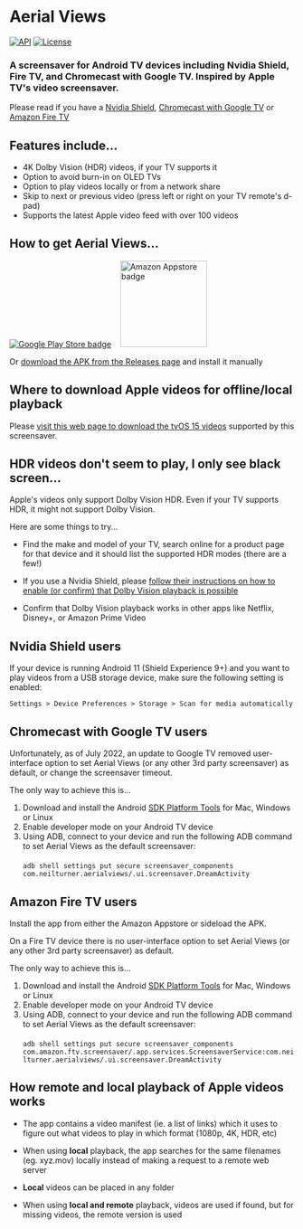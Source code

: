 # Aerial Views

[![API](https://img.shields.io/badge/API-22%2B-brightgreen.svg?style=flat)](https://android-arsenal.com/api?level=22)
[![License](https://img.shields.io/:license-gpl%20v3-brightgreen.svg?style=flat)](https://raw.githubusercontent.com/theothernt/AerialViews/master/LICENSE)

### A screensaver for Android TV devices including Nvidia Shield, Fire TV, and Chromecast with Google TV. Inspired by Apple TV's video screensaver.

Please read if you have a [Nvidia Shield](nvidia-shield-users), [Chromecast with Google TV](#chromecast-with-google-tv-users) or [Amazon Fire TV](#amazon-fire-tv-users)

## Features include...

* 4K Dolby Vision (HDR) videos, if your TV supports it
* Option to avoid burn-in on OLED TVs
* Option to play videos locally or from a network share
* Skip to next or previous video (press left or right on your TV remote's d-pad)
* Supports the latest Apple video feed with over 100 videos

## How to get Aerial Views...

[![Google Play Store badge](https://play.google.com/intl/en_us/badges/images/badge_new.png)](https://play.google.com/store/apps/details?id=com.neilturner.aerialviews) &nbsp;&nbsp;
[<img alt="Amazon Appstore badge" src="https://images-na.ssl-images-amazon.com/images/G/01/mobile-apps/devportal2/res/images/amazon-appstore-badge-english-black.png" width="153">](http://www.amazon.com/gp/mas/dl/android?p=com.neilturner.aerialviews)

Or [download the APK from the Releases page](https://github.com/theothernt/AerialViews/releases) and install it manually

## Where to download Apple videos for offline/local playback

Please [visit this web page to download the tvOS 15 videos](https://aerial-videos.netlify.app/) supported by this screensaver.

## HDR videos don't seem to play, I only see black screen...

Apple's videos only support Dolby Vision HDR. Even if your TV supports HDR, it might not support Dolby Vision.

Here are some things to try...

* Find the make and model of your TV, search online for a product page for that device and it should list the supported HDR modes (there are a few!)

* If you use a Nvidia Shield, please [follow their instructions on how to enable (or confirm) that Dolby Vision playback is possible](https://www.nvidia.com/en-us/shield/support/shield-tv/enable-dolby-vision-hdr10-on-shield/)

* Confirm that Dolby Vision playback works in other apps like Netflix, Disney+, or Amazon Prime Video

## Nvidia Shield users

If your device is running Android 11 (Shield Experience 9+) and you want to play videos from a USB storage device, make sure the following setting is enabled: 

`Settings > Device Preferences > Storage > Scan for
media automatically`


## Chromecast with Google TV users

Unfortunately, as of July 2022, an update to Google TV removed user-interface option to set Aerial Views (or any other 3rd party screensaver) as default, or change the screensaver timeout.

The only way to achieve this is...
1. Download and install the Android [SDK Platform Tools](https://developer.android.com/studio/releases/platform-tools) for Mac, Windows or Linux
2. Enable developer mode on your Android TV device
3. Using ADB, connect to your device and run the following ADB command to set Aerial Views as the default screensaver:
  <br /><br />`adb shell settings put secure screensaver_components com.neilturner.aerialviews/.ui.screensaver.DreamActivity`


## Amazon Fire TV users

Install the app from either the Amazon Appstore or sideload the APK.

On a Fire TV device there is no user-interface option to set Aerial Views (or any other 3rd party screensaver) as default.

The only way to achieve this is...
1. Download and install the Android [SDK Platform Tools](https://developer.android.com/studio/releases/platform-tools) for Mac, Windows or Linux
2. Enable developer mode on your Android TV device
3. Using ADB, connect to your device and run the following ADB command to set Aerial Views as the default screensaver:
  <br /><br />`adb shell settings put secure screensaver_components com.amazon.ftv.screensaver/.app.services.ScreensaverService:com.neilturner.aerialviews/.ui.screensaver.DreamActivity`


## How remote and local playback of Apple videos works

* The app contains a video manifest (ie. a list of links) which it uses to figure out what videos to play in which format (1080p, 4K, HDR, etc)

* When using **local** playback, the app searches for the same filenames (eg. xyz.mov) locally instead of making a request to a remote web server

* **Local** videos can be placed in any folder

* When using **local and remote** playback, videos are used if found, but for missing videos, the remote version is used